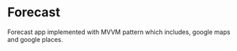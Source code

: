 # Forecast
Forecast app implemented with MVVM pattern which includes, google maps and google places. 

